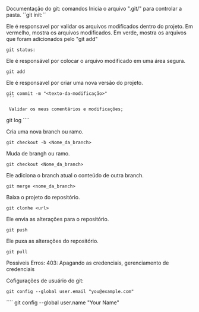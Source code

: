 Documentação do git: comandos Inicia o arquivo ".git/" para controlar a pasta. ´´git init:´´

Ele é responsavel por validar os arquivos modificados dentro do projeto. Em vermelho, mostra os arquivos modificados. Em verde, mostra os arquivos que foram adicionados pelo "git add"
````
git status:
````
Ele é responsável por colocar o arquivo modificado em uma área segura.
````
git add
````
Ele é responsavel por criar uma nova versão do projeto.
````
git commit -m "<texto-da-modificação>"
´´´

 Validar os meus comentários e modificações;
````
git log
´´´´

Cria uma nova branch ou ramo.
````
git checkout -b <Nome_da_branch>
````

Muda de brangh ou ramo.
````
git checkout <Nome_da_branch> 
````

Ele adiciona o branch atual o conteúdo de outra branch.
````
git merge <nome_da_branch>
````

Baixa o projeto do repositório.
````
git clonhe <url>
````

Ele envia as alterações para o repositório.
````
git push
````

Ele puxa as alterações do repositório.
````
git pull
````



Possiveis Erros:
403: Apagando as credenciais, gerenciamento de credenciais



Cofigurações de usuário do git:
````
git config --global user.email "you@example.com"
````
´´´´
git config --global user.name "Your Name"
````
